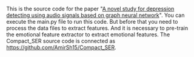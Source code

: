 This is the source code for the paper "[A novel study for depression detecting using audio signals based on graph neural network](https://www.sciencedirect.com/science/article/abs/pii/S1746809423011084)". You can execute the main.py file to run this code. But before that you need to process the data files to extract features. And it is necessary to pre-train the emotional feature extractor to extract emotional features. The Compact_SER source code is connected as https://github.com/AmirSh15/Compact_SER.
